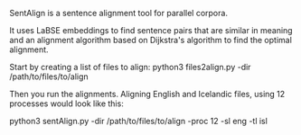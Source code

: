 SentAlign is a sentence alignment tool for parallel corpora.

It uses LaBSE embeddings to find sentence pairs that are similar in meaning and an alignment algorithm based on Dijkstra's algorithm to find the optimal alignment.

Start by creating a list of files to align:
python3 files2align.py -dir /path/to/files/to/align

Then you run the alignments. Aligning English and Icelandic files, using 12 processes would look like this:

python3 sentAlign.py -dir /path/to/files/to/align -proc 12 -sl eng -tl isl
